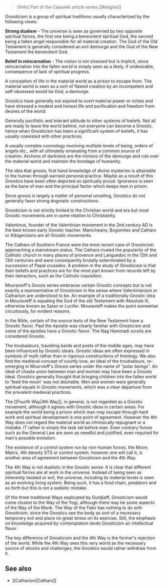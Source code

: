> [!info] Part of the Casswiki article series [[Religion]]

Gnosticism is a group of spiritual traditions usually characterized by the following views:

**Strong dualism** - The universe is seen as governed by two opposite spiritual forces, the first one being a benevolent spiritual God, the second being a fallen angel responsible for all material creation. The God of the Old Testament is generally considered an evil demiurge and the God of the New Testament the benevolent God.

**Belief in reincarnation** - The notion is not stressed but is implicit, since reincarnation into the fallen world is simply seen as a likely, if undesirable, consequence of lack of spiritual progress.

A conception of life in the material world as a prison to escape from. The material world is seen as a sort of flawed creation by an incompetent and self-obsessed would be God, a demiurge.

Gnostics have generally not aspired to overt material power or riches and have stressed a modest and honest life and purification and freedom from desires of the world.

Generally pacifistic and tolerant attitude to other systems of beliefs. Not all are ready to leave the world behind, not everyone can become a Gnostic, hence when Gnosticism has been a significant system of beliefs, it has usually coexisted with other practices.

A usually complex cosmology involving multiple levels of being, orders of angels etc., with all ultimately emanating from a common source of creation. Archons of darkness are the minions of the demiurge and rule over the material world and maintain the bondage of humanity.

The idea that gnosis, first hand knowledge of divine mysteries is attainable to the human through earnest personal practice. Maybe as a result of this Gnostics have been often depicted as spiritually proud. Ignorance is seen as the bane of man and the principal factor which keeps man in prison.

Since gnosis is largely a matter of personal unveiling, Gnostics do not generally favor strong dogmatic constructions.

Gnosticism is not strictly limited to the Christian world and era but most Gnostic movements are in some relation to Christianity.

Valentinus, founder of the Valentinian movement in the 2nd century AD is the best known early Gnostic teacher. Manicheans, Bogomiles and Cathars or Albigensians are all Gnostic movements.

The Cathars of Southern France were the most recent case of Gnosticism approaching a mainstream status. The Cathars rivaled the popularity of the Catholic church in many places of provence and Languedoc in the 12th and 13th centuries and were consequently brutally exterminated by a succession of Papal crusades. A problem in the study of Gnosticism is that their beliefs and practices are for the most part known from records left by their detractors, such as the Catholic inquisition.

Mouravieff's _Gnosis_ series embraces certain Gnostic concepts but is not exactly a representative of Gnosticism in the sense where Valentinianism or Catharism are understood to be. An example of a traditionally Gnostic idea in Mouravieff is equating the God of the old Testament with Absolute III, otherwise known as Satan or Lucifer. Mouravieff makes the point somewhat circuitously, for evident reasons.

In the Bible, certain of the source texts of the New Testament have a Gnostic flavor. Paul the Apostle was clearly familiar with Gnosticism and some of the epistles have a Gnostic flavor. The Nag Hammadi scrolls are considered Gnostic.

The troubadours, travelling bards and poets of the middle ages, may have been influenced by Gnostic ideals. Gnostic ideas are often expressed in symbols of myth rather than in rigorous constructions of theology. We also find the medieval concept of courtly love, an ideal of the troubadours, re-emerging in Mourvieff's _Gnosis_ series under the name of "polar beings". An ideal of chaste union between man and woman may have been a Gnostic ideal. Gnostics generally thought that bringing children into the fallen world to 'feed the moon' was not desirable. Men and women were generally spiritual equals in Gnostic movements, which was a clear departure from the prevalent medieval practices.

The [[Fourth Way|4th Way]], in general, is not regarded as a Gnostic movement, although it agrees with Gnostic ideas in certain areas. For example the world being a prison which man may escape through hard work and spiritual development is one point of agreement. However the 4th Way does not regard the material world as intrinsically repugnant or a mistake. IT rather is simply the task set before man. Even contrary forces such as the General Law are seen as needful and justified, even required for man's possible evolution.

The existence of a control system run by non-human forces, the Moon, Matrix, 4th density STS or control system, however one will call it, is another area of agreement between Gnosticism and the 4th Way.

The 4th Way is not dualistic in the Gnostic sense. It is clear that different spiritual forces are at work in the universe. Instead of being seen as inherently twisted or evil, the universe, including its material levels is seen as an evolving living system. Being such, it has a food chain, predators and so forth but this is not a sadistic mistake.

Of the three traditional Ways explicated by Gurdjieff, Gnosticism would come closest to the Way of the Yogi, although there may be some aspects of the Way of the Monk. The Way of the Fakir has nothing to do with Gnosticism, since the Gnostics see the body as sort of a necessary temporary evil and place no great stress on its exercise. Still, the emphasis on knowledge acquired by contemplation lends Gnosticism an intellectual flavor.

The key difference of Gnosticism and the 4th Way is the former's rejection of the world. While the 4th Way sees this very world as the necessary source of shocks and challenges, the Gnostics would rather withdraw from it.

See also
--------

*   [[Catharism|Cathars]]